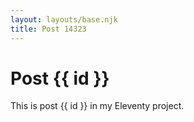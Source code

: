 ```yaml
---
layout: layouts/base.njk
title: Post 14323
---
```


# Post {{ id }}

This is post {{ id }} in my Eleventy project.
